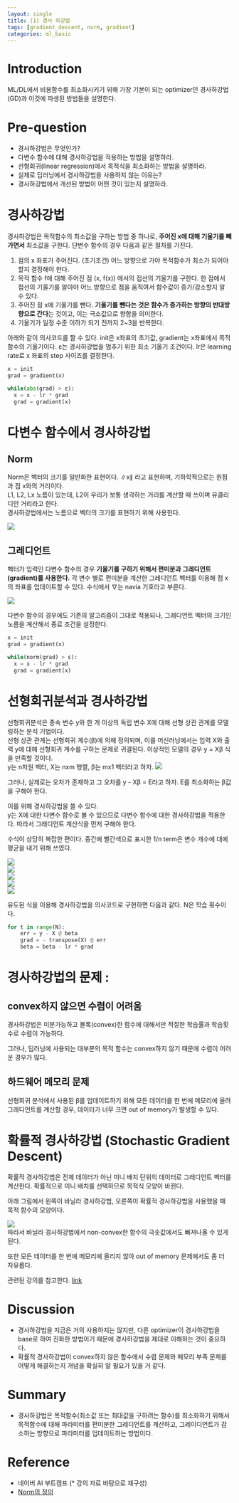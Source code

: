 ```yaml
---
layout: single
title: (1) 경사 하강법
tags: [gradient_descent, norm, gradient]
categories: ml_basic
---
```


# Introduction
ML/DL에서 비용함수를 최소화시키기 위해 가장 기본이 되는 optimizer인 경사하강법(GD)과 
이것에 파생된 방법들을 설명한다.

# Pre-question
- 경사하강법은 무엇인가?
- 다변수 함수에 대해 경사하강법을 적용하는 방법을 설명하라.
- 선형회귀(linear regression)에서 목적식을 최소화하는 방법을 설명하라.
- 실제로 딥러닝에서 경사하강법을 사용하지 않는 이유는?
- 경사하강법에서 개선된 방법이 어떤 것이 있는지 설명하라.

# 경사하강법
경사하강법은 목적함수의 최소값을 구하는 방법 중 하나로, **주어진 x에 대해 기울기를 빼가면서** 최소값을 구한다.
단변수 함수의 경우 다음과 같은 절차를 가진다.

1. 점의 x 좌표가 주어진다. (초기조건)
어느 방향으로 가야 목적함수가 최소가 되어야 할지 결정해야 한다.
2. 목적 함수 f에 대해 주어진 점 (x, f(x)) 에서의 접선의 기울기를 구한다.
한 점에서 접선의 기울기를 알아야 어느 방향으로 점을 움직여서 함수값이 증가/감소할지 알 수 있다.
3. 주어진 점 x에 기울기를 뺀다. **기울기를 뺀다는 것은 함수가 증가하는 방향의 반대방향으로 간다**는 것이고, 이는 극소값으로 향함을 의미한다. 
4. 기울기가 일정 수준 이하가 되기 전까지 2~3을 반복한다.

아래와 같이 의사코드를 짤 수 있다. 
init은 x좌표의 초기값, gradient는 x좌표에서 목적함수의 기울기이다.
ε는 경사하강법을 멈추기 위한 최소 기울기 조건이다.
lr은 learning rate로 x 좌표의 step 사이즈를 결정한다.
```python
x = init
grad = gradient(x)

while(abs(grad) > ε):
  x = x - lr * grad
  grad = gradient(x)
```

# 다변수 함수에서 경사하강법
## Norm
Norm은 벡터의 크기를 일반화한 표현이다.
∥x∥ 라고 표현하며, 기하학적으로는 원점과 점 x와의 거리이다.    
L1, L2, Lx 노름이 있는데, L2이 우리가 보통 생각하는 거리를 계산할 때 쓰이며 유클리디안 거리라고 한다.   
경사하강법에서는 노름으로 벡터의 크기를 표현하기 위해 사용한다.

![](./../../../assets/images/2022-09-19-Gradient_descent_images/1663653218908.png)

## 그레디언트
벡터가 입력인 다변수 함수의 경우 **기울기를 구하기 위해서 편미분과 그레디언트(gradient)를 사용한다.**
각 변수 별로 편미분을 계산한 그레디언트 벡터를 이용해 점 x의 좌표를 업데이트할 수 있다.
수식에서 ∇는 navia 기호라고 부른다.

![](./../../../assets/images/2022-09-19-Gradient_descent_images/1663810398918.png)

다변수 함수의 경우에도 기존의 알고리즘이 그대로 적용되나, 그레디언트 벡터의 크기인 노름을 계산해서 종료 조건을 설정한다.

```python
x = init
grad = gradient(x)

while(norm(grad) > ε):
  x = x - lr * grad
  grad = gradient(x)
```
 
# 선형회귀분석과 경사하강법
선형회귀분석은 종속 변수 y와 한 개 이상의 독립 변수 X에 대해
선형 상관 관계를 모델링하는 분석 기법이다.    
선형 상관 관계는 선형회귀 계수(β)에 의해 정의되며, 이를 머신러닝에서는
입력 X와 출력 y에 대해 선형회귀 계수를 구하는 문제로 귀결된다.
이상적인 모델의 경우 y = Xβ 식을 만족할 것이다.    
y는 n차원 벡터, X는 nxm 행렬, β는 mx1 벡터라고 하자.
![](./../../../assets/images/2022-09-19-Gradient_descent_images/1663647455941.png)


그러나, 실제로는 오차가 존재하고 그 오차를 y - Xβ = E라고 하자. E를 최소화하는 β값을 구해야 한다.

이를 위해 경사하강법을 쓸 수 있다.    
y는 X에 대한 다변수 함수로 볼 수 있으므로 다변수 함수에 대한 경사하강법을 적용한다.
따라서 그래디언트 계산식을 먼저 구해야 한다.

수식이 상당히 복잡한 편이다. 
중간에 빨간색으로 표시한 1/n term은 변수 개수에 대에 평균을 내기 위해 쓰였다.

![](./../../../assets/images/2022-09-19-Gradient_descent_images/1663653765589.png)    
![](./../../../assets/images/2022-09-19-Gradient_descent_images/1663653798722.png)    
![](./../../../assets/images/2022-09-19-Gradient_descent_images/1663653812192.png)    
![](./../../../assets/images/2022-09-19-Gradient_descent_images/1663653826926.png)      
![](./../../../assets/images/2022-09-19-Gradient_descent_images/1663812276216.png)

유도된 식을 이용해 경사하강법을 의사코드로 구현하면 다음과 같다. N은 학습 횟수이다.
```python
for t in range(N):
    err = y - X @ beta
    grad = - transpose(X) @ err
    beta = beta - lr * grad
```

# 경사하강법의 문제 : 
## convex하지 않으면 수렴이 어려움
경사하강법은 미분가능하고 볼록(convex)한 함수에 대해서만
적절한 학습률과 학습횟수로 수렴이 가능하다.     

그러나, 딥러닝에 사용되는 대부분의 목적 함수는 convex하지 않기 때문에 수렴이 어려운 경우가 많다.

## 하드웨어 메모리 문제
선형회귀 분석에서 사용된 β를 업데이트하기 위해 모든 데이터를 한 번에 
메모리에 올려 그레디언트를 계산할 경우, 데이터가 너무 크면 out of memory가 발생할 수 있다.

# 확률적 경사하강법 (Stochastic Gradient Descent)
확률적 경사하강법은 전체 데이터가 아닌 미니 배치 단위의 데이터로 그레디언트 벡터를 계산한다.
확률적으로 미니 배치를 선택하므로 목적식 모양이 바뀐다.

아래 그림에서 왼쪽이 바닐라 경사하강법, 오른쪽이 확률적 경사하강법을 사용했을 때 목적 함수의 모양이다.

![](./../../../assets/images/2022-09-19-Gradient_descent_images/1663664206973.png)    
따라서 바닐라 경사하강법에서 non-convex한 함수의 극솟값에서도 빠져나올 수 있게 된다.

또한 모든 데이터를 한 번에 메모리에 올리지 않아 out of memory 문제에서도 좀 더 자유롭다.

관련된 강의를 참고한다. [link](https://www.youtube.com/watch?v=UmathvAKj80&ab_channel=VisuallyExplained)
 
# Discussion
- 경사하강법을 지금은 거의 사용하지는 않지만, 다른 optimizer이 경사하강법을 base로 하여
진화한 방법이기 때문에 경사하강법을 제대로 이해하는 것이 중요하다.
- 확률적 경사하강법이 convex하지 않은 함수에서 수렴 문제와 메모리 부족 문제를 어떻게 해결하는지 개념을 확실히 알 필요가 있을 거 같다.

# Summary
- 경사하강법은 목적함수(최소값 또는 최대값을 구하려는 함수)를 최소화하기 위해서 
목적함수에 대해 파라미터를 편미분한 그레디언트를 계산하고, 그레이디언트가 감소하는 방향으로 파라미터를 업데이트하는 방법이다.




# Reference
- 네이버 AI 부트캠프 (* 강의 자료 바탕으로 재구성)       
- [Norm의 정의](https://en.wikipedia.org/wiki/Norm_(mathematics))